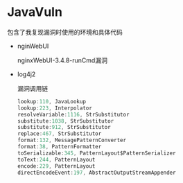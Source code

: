 # JavaVuln

包含了我复现漏洞时使用的环境和具体代码

- nginWebUI

  nginxWebUI-3.4.8-runCmd漏洞

- log4j2

  漏洞调用链

  ```java
  lookup:110, JavaLookup
  lookup:223, Interpolator 
  resolveVariable:1116, StrSubstitutor
  substitute:1038, StrSubstitutor
  substitute:912, StrSubstitutor
  replace:467, StrSubstitutor 
  format:132, MessagePatternConverter
  format:38, PatternFormatter 
  toSerializable:345, PatternLayout$PatternSerializer 
  toText:244, PatternLayout 
  encode:229, PatternLayout 
  directEncodeEvent:197, AbstractOutputStreamAppender 
  
  ```

  